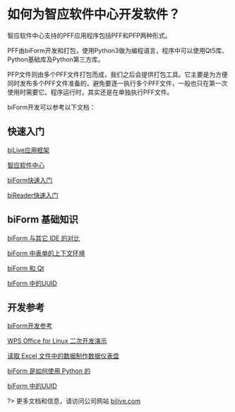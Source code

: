 # 如何为智应软件中心开发软件？

智应软件中心支持的PFF应用程序包括PFF和PFP两种形式。

PFF由biForm开发和打包，使用Python3做为编程语言，程序中可以使用Qt5库、Python基础库及Python第三方库。

PFP文件则由多个PFF文件打包而成，我们之后会提供打包工具。它主要是为方便同时发布多个PFF文件准备的，避免要逐一执行多个PFF文件，一般也只在第一次使用时需要它。程序运行时，其实还是在单独执行PFF文件。

biForm开发可以参考以下文档：

## 快速入门

[biLive应用框架](/bilive/bilive_framework)

[智应软件中心](/dziapp/dziapp)

[biForm快速入门](/guides/biform_quickstart)

[biReader快速入门](/bireader_quickstart/main)

## biForm 基础知识

[biForm 与其它 IDE 的对比](http://staticpages.bilive.com/#/biform_py/ide) 

[biForm 中表单的上下文环境](http://staticpages.bilive.com/#/biform_py/context)

[biForm 和 Qt](http://staticpages.bilive.com/#/biform_py/qt)

[biForm 中的UUID](http://staticpages.bilive.com/#/biform_uuid/uuid)

## 开发参考

[biForm开发参考](http://api.bilive.com/#) 

[WPS Office for Linux 二次开发演示](http://staticpages.bilive.com/#/wps/rpc)

[读取 Excel 文件中的数据制作数据仪表盘](http://staticpages.bilive.com/#/plotdemo/plotdemo)

[biForm 是如何使用 Python 的](http://staticpages.bilive.com/#/biform_py/index)

[biForm 中的UUID](http://staticpages.bilive.com/#/biform_uuid/uuid)

?> 更多文档和信息，请访问公司网站 [bilive.com](https://www.bilive.com)


